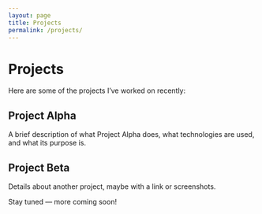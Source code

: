 ```yaml
---
layout: page
title: Projects
permalink: /projects/
---
```


# Projects

Here are some of the projects I’ve worked on recently:

## Project Alpha
A brief description of what Project Alpha does, what technologies are used, and what its purpose is.

## Project Beta
Details about another project, maybe with a link or screenshots.

Stay tuned — more coming soon!
